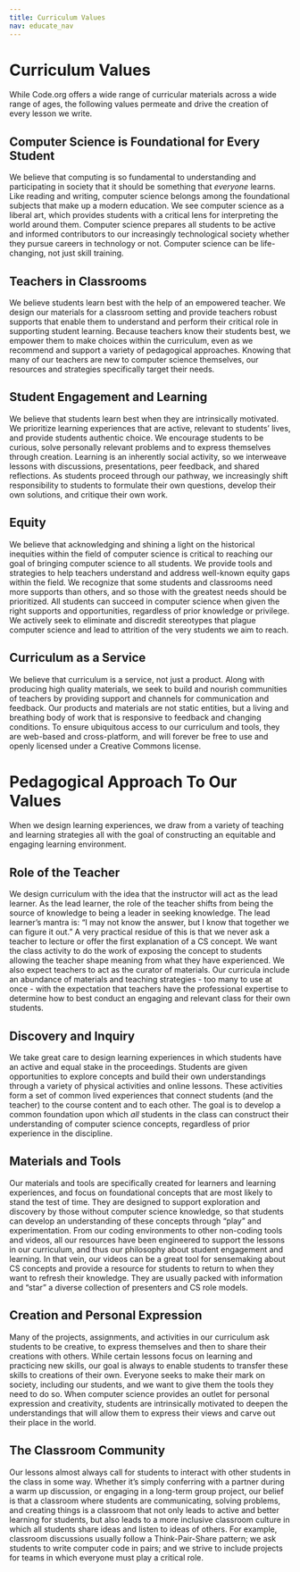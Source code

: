 ```yaml
---
title: Curriculum Values
nav: educate_nav
---
```


# Curriculum Values

While Code.org offers a wide range of curricular materials across a wide range of ages, the following values permeate and drive the creation of every lesson we write.

## Computer Science is Foundational for Every Student 

We believe that computing is so fundamental to understanding and participating in society that it should be something that *everyone* learns. Like reading and writing, computer science belongs among the foundational subjects that make up a modern education. We see computer science as a liberal art, which provides students with a critical lens for interpreting the world around them. Computer science prepares all students to be active and informed contributors to our increasingly technological society whether they pursue careers in technology or not. Computer science can be life-changing, not just skill training.

## Teachers in Classrooms

We believe students learn best with the help of an empowered teacher. We design our materials for a classroom setting and provide teachers robust supports that enable them to understand and perform their critical role in supporting student learning.  Because teachers know their students best, we empower them to make choices within the curriculum, even as we recommend and support a variety of pedagogical approaches.  Knowing that many of our teachers are new to computer science themselves, our resources and strategies specifically target their needs. 

## Student Engagement and Learning

We believe that students learn best when they are intrinsically motivated. We prioritize learning experiences that are active, relevant to students’ lives, and provide students authentic choice. We encourage students to be curious, solve personally relevant problems and to express themselves through creation. Learning is an inherently social activity, so we interweave lessons with discussions, presentations, peer feedback, and shared reflections. As students proceed through our pathway, we increasingly shift responsibility to students to formulate their own questions, develop their own solutions, and critique their own work. 

## Equity

We believe that acknowledging and shining a light on the historical inequities within the field of computer science is critical to reaching our goal of bringing computer science to all students. We provide tools and strategies to help teachers understand and address well-known equity gaps within the field. We recognize that some students and classrooms need more supports than others, and so those with the greatest needs should be prioritized. All students can succeed in computer science when given the right supports and opportunities, regardless of prior knowledge or privilege.  We actively seek to eliminate and discredit stereotypes that plague computer science and lead to attrition of the very students we aim to reach.

## Curriculum as a Service

We believe that curriculum is a service, not just a product. Along with producing high quality materials, we seek to build and nourish communities of teachers by providing support and channels for communication and feedback. Our products and materials are not static entities, but a living and breathing body of work that is responsive to feedback and changing conditions. To ensure ubiquitous access to our curriculum and tools, they are web-based and cross-platform, and will forever be free to use and openly licensed under a Creative Commons license.

# Pedagogical Approach To Our Values

When we design learning experiences, we draw from a variety of teaching and learning strategies all with the goal of constructing an equitable and engaging learning environment.

## Role of the Teacher

We design curriculum with the idea that the instructor will act as the lead learner. As the lead learner, the role of the teacher shifts from being the source of knowledge to being a leader in seeking knowledge. The lead learner’s mantra is: “I may not know the answer, but I know that together we can figure it out.”  A very practical residue of this is that we never ask a teacher to lecture or offer the first explanation of a CS concept.  We want the class activity to do the work of exposing the concept to students allowing the teacher shape meaning from what they have experienced.  We also expect teachers to act as the curator of materials.  Our curricula include an abundance of materials and teaching strategies - too many to use at once - with the expectation that teachers have the professional expertise to determine how to best conduct an engaging and relevant class for their own students.

## Discovery and Inquiry

We take great care to design learning experiences in which students have an active and equal stake in the proceedings. Students are given opportunities to explore concepts and build their own understandings through a variety of physical activities and online lessons. These activities form a set of common lived experiences that connect students (and the teacher) to the course content and to each other.  The goal is to develop a common foundation upon which *all* students in the class can construct their understanding of computer science concepts, regardless of prior experience in the discipline.

## Materials and Tools

Our materials and tools are specifically created for learners and learning experiences, and focus on foundational concepts that are most likely to stand the test of time. They are designed to support exploration and discovery by those without computer science knowledge, so that students can develop an understanding of these concepts through “play” and experimentation. From our coding environments to other non-coding tools and videos, all our resources have been engineered to support the lessons in our curriculum, and thus our philosophy about student engagement and learning. In that vein, our videos can be a great tool for sensemaking about CS concepts and provide a resource for students to return to when they want to refresh their knowledge. They are usually packed with information and “star” a diverse collection of presenters and CS role models.

## Creation and Personal Expression

Many of the projects, assignments, and activities in our curriculum ask students to be creative, to express themselves and then to share their creations with others. While certain lessons focus on learning and practicing new skills, our goal is always to enable students to transfer these skills to creations of their own.  Everyone seeks to make their mark on society, including our students, and we want to give them the tools they need to do so. When computer science provides an outlet for personal expression and creativity, students are intrinsically motivated to deepen the understandings that will allow them to express their views and carve out their place in the world.

## The Classroom Community

Our lessons almost always call for students to interact with other students in the class in some way.  Whether it’s simply conferring with a partner during a warm up discussion, or engaging in a long-term group project, our belief is that a classroom where students are communicating, solving problems, and creating things is a classroom that not only leads to active and better learning for students, but also leads to a more inclusive classroom culture in which all students share ideas and listen to ideas of others. For example, classroom discussions usually follow a Think-Pair-Share pattern; we ask students to write computer code in pairs; and we strive to include projects for teams in which everyone must play a critical role.

